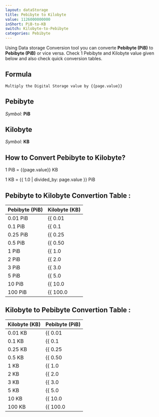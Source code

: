 ```yaml
---
layout: dataStorage
title: Pebibyte to Kilobyte
value: 1126000000000
inShort: PiB-to-KB
switch: Kilobyte-to-Pebibyte
categories: Pebibyte
---
```


Using Data storage Conversion tool you can converte **Pebibyte (PiB)** to **Pebibyte (PiB)** or vice versa. Check 1 Pebibyte and Kilobyte value given below and also check quick conversion tables.

## Formula
`Multiply the Digital Storage value by {{page.value}}`

## Pebibyte
*Symbol:* **PiB**

## Kilobyte
*Symbol:* **KB**

## How to Convert Pebibyte to Kilobyte?

1 PiB = {{page.value}} KB

1 KB = {{ 1.0 | divided_by: page.value }} PiB


## Pebibyte to Kilobyte Convertion Table :

| Pebibyte (PiB) | Kilobyte (KB) |
| ---- | ---- |
| 0.01 PiB | {{ 0.01 | times: page.value }} KB |
| 0.1 PiB | {{ 0.1 | times: page.value }} KB |
| 0.25 PiB | {{ 0.25 | times: page.value }} KB |
| 0.5 PiB | {{ 0.50 | times: page.value }} KB |
| 1 PiB | {{ 1.0 | times: page.value }} KB |
| 2 PiB | {{ 2.0 | times: page.value }} KB |
| 3 PiB | {{ 3.0 | times: page.value }} KB |
| 5 PiB | {{ 5.0 | times: page.value }} KB |
| 10 PiB | {{ 10.0 | times: page.value }} KB |
| 100 PiB | {{ 100.0 | times: page.value }} KB |

## Kilobyte to Pebibyte Convertion Table :

| Kilobyte (KB) | Pebibyte (PiB) |
| ---- | ---- |
| 0.01 KB | {{ 0.01 | divided_by: page.value }} PiB |
| 0.1 KB | {{ 0.1 | divided_by: page.value }} PiB |
| 0.25 KB | {{ 0.25 | divided_by: page.value }} PiB |
| 0.5 KB | {{ 0.50 | divided_by: page.value }} PiB |
| 1 KB | {{ 1.0 | divided_by: page.value }} PiB |
| 2 KB | {{ 2.0 | divided_by: page.value }} PiB |
| 3 KB | {{ 3.0 | divided_by: page.value }} PiB |
| 5 KB | {{ 5.0 | divided_by: page.value }} PiB |
| 10 KB | {{ 10.0 | divided_by: page.value }} PiB |
| 100 KB | {{ 100.0 | divided_by: page.value }} PiB |


<script>
document.getElementById('selectInput')[21].selected = true
document.getElementById('selectOutput')[4].selected = true
</script>

